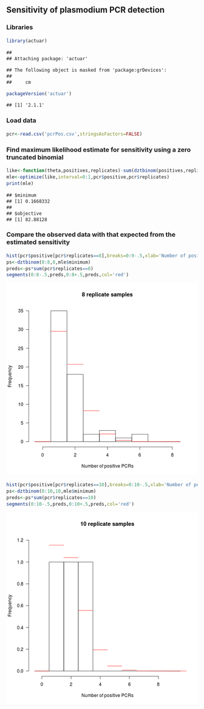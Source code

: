 ## Sensitivity of plasmodium PCR detection

### Libraries

```r
library(actuar)
```

```
## 
## Attaching package: 'actuar'
```

```
## The following object is masked from 'package:grDevices':
## 
##     cm
```

```r
packageVersion('actuar')
```

```
## [1] '2.1.1'
```

### Load data

```r
pcr<-read.csv('pcrPos.csv',stringsAsFactors=FALSE)
```

### Find maximum likelihood estimate for sensitivity using a zero truncated binomial

```r
like<-function(theta,positives,replicates)-sum(dztbinom(positives,replicates,theta,log=TRUE))
mle<-optimize(like,interval=0:1,pcr$positive,pcr$replicates)
print(mle)
```

```
## $minimum
## [1] 0.1668332
## 
## $objective
## [1] 82.88128
```

### Compare the observed data with that expected from the estimated sensitivity

```r
hist(pcr$positive[pcr$replicates==8],breaks=0:9-.5,xlab='Number of positive PCRs',main='8 replicate samples',las=1)
ps<-dztbinom(0:8,8,mle$minimum)
preds<-ps*sum(pcr$replicates==8)
segments(0:8-.5,preds,0:8+.5,preds,col='red')
```

![plot of chunk hist](figure/hist-1.png)

```r
hist(pcr$positive[pcr$replicates==10],breaks=0:10-.5,xlab='Number of positive PCRs',main='10 replicate samples',ylim=c(0,1.2),las=1)
ps<-dztbinom(0:10,10,mle$minimum)
preds<-ps*sum(pcr$replicates==10)
segments(0:10-.5,preds,0:10+.5,preds,col='red')
```

![plot of chunk hist](figure/hist-2.png)
